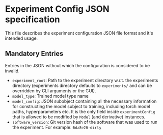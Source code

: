 Experiment Config JSON specification
====================================

This file describes the experiment configuration JSON file format and it's intended usage.

Mandatory Entries
-----------------
Entries in the JSON without which the configuration is considered to be invalid.

- `experiment_root`: Path to the experiment directory w.r.t. the experiments directory (experiments directory
  defaults to `experiments/` and can be overridden by CLI arguments or the GUI).
- `model_type`: Trained model type name
- `model_config`: JSON subobject containing all the necessary information for constructing the model subject to
  training, including torch model paths, hyperparameters etc. It is the only field inside `experimentConfig` that
  is allowed to be modified by `Model` (and derivative) instances.
- `software_version`: Git version hash of the software that was used to run the experiment. For example:
  `6da8e26-dirty`
